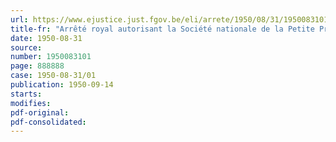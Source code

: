 ```yaml
---
url: https://www.ejustice.just.fgov.be/eli/arrete/1950/08/31/1950083101/justel
title-fr: "Arrêté royal autorisant la Société nationale de la Petite Propriété Terrienne à émettre, sous la garantie de l'Etat, un emprunt de 200 millions de francs"
date: 1950-08-31
source:
number: 1950083101
page: 888888
case: 1950-08-31/01
publication: 1950-09-14
starts:
modifies:
pdf-original:
pdf-consolidated:
---
```



